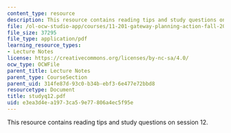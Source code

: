 ```yaml
---
content_type: resource
description: This resource contains reading tips and study questions on session 12.
file: /ol-ocw-studio-app/courses/11-201-gateway-planning-action-fall-2005/e3ea3d4ea1973ca59e77806a4ec5f95e_studyq12.pdf
file_size: 37295
file_type: application/pdf
learning_resource_types:
- Lecture Notes
license: https://creativecommons.org/licenses/by-nc-sa/4.0/
ocw_type: OCWFile
parent_title: Lecture Notes
parent_type: CourseSection
parent_uid: 314fe87d-93c0-b34b-ebf3-6e477e72bbd8
resourcetype: Document
title: studyq12.pdf
uid: e3ea3d4e-a197-3ca5-9e77-806a4ec5f95e
---
```

This resource contains reading tips and study questions on session 12.